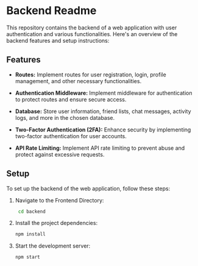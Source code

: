 # Backend Readme

This repository contains the backend of a web application with user authentication and various functionalities. Here's an overview of the backend features and setup instructions:

## Features

- **Routes:** Implement routes for user registration, login, profile management, and other necessary functionalities.

- **Authentication Middleware:** Implement middleware for authentication to protect routes and ensure secure access.

- **Database:** Store user information, friend lists, chat messages, activity logs, and more in the chosen database.

- **Two-Factor Authentication (2FA):** Enhance security by implementing two-factor authentication for user accounts.

- **API Rate Limiting:** Implement API rate limiting to prevent abuse and protect against excessive requests.

## Setup

To set up the backend of the web application, follow these steps:

1. Navigate to the Frontend Directory: 
   ```bash
    cd backend
3. Install the project dependencies:

    ```bash
    npm install
4. Start the development server:
    ```bash
    npm start